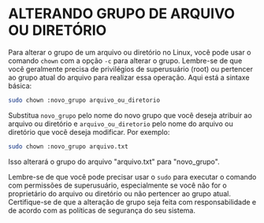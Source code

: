 # ALTERANDO GRUPO DE ARQUIVO OU DIRETÓRIO
Para alterar o grupo de um arquivo ou diretório no Linux, você pode usar o comando `chown` com a opção `-c` para alterar o grupo. Lembre-se de que você geralmente precisa de privilégios de superusuário (root) ou pertencer ao grupo atual do arquivo para realizar essa operação. Aqui está a sintaxe básica:

```bash
sudo chown :novo_grupo arquivo_ou_diretorio
```

Substitua `novo_grupo` pelo nome do novo grupo que você deseja atribuir ao arquivo ou diretório e `arquivo_ou_diretorio` pelo nome do arquivo ou diretório que você deseja modificar. Por exemplo:

```bash
sudo chown :novo_grupo arquivo.txt
```

Isso alterará o grupo do arquivo "arquivo.txt" para "novo_grupo".

Lembre-se de que você pode precisar usar o `sudo` para executar o comando com permissões de superusuário, especialmente se você não for o proprietário do arquivo ou diretório ou não pertencer ao grupo atual. Certifique-se de que a alteração de grupo seja feita com responsabilidade e de acordo com as políticas de segurança do seu sistema.